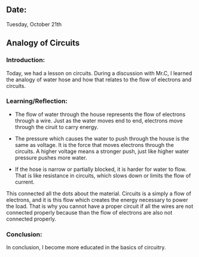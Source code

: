 ## Date:
Tuesday, October 21th

## Analogy of Circuits

### Introduction:
Today, we had a lesson on circuits. During a discussion with Mr.C, I learned the analogy of water hose and how that relates to the flow of electrons and circuits. 

### Learning/Reflection:

- The flow of water through the house represents the flow of electrons through a wire. Just as the water moves end to end, electrons move through the ciruit to carry energy.

- The pressure which causes the water to push through the house is the same as voltage. It is the force that moves electrons through the circuits. A higher voltage means a stronger push, just like higher water pressure pushes more water.

- If the hose is narrow or partially blocked, it is harder for water to flow. That is like resistance in circuits, which slows down or limits the flow of current.


This connected all the dots about the material. Circuits is a simply a flow of electrons, and it is this flow which creates the energy necessary to power the load. That is why you cannot have a proper circuit if all the wires are not connected properly because than the flow of electrons are also not connected properly. 

### Conclusion:
In conclusion, I become more educated in the basics of circuitry. 
